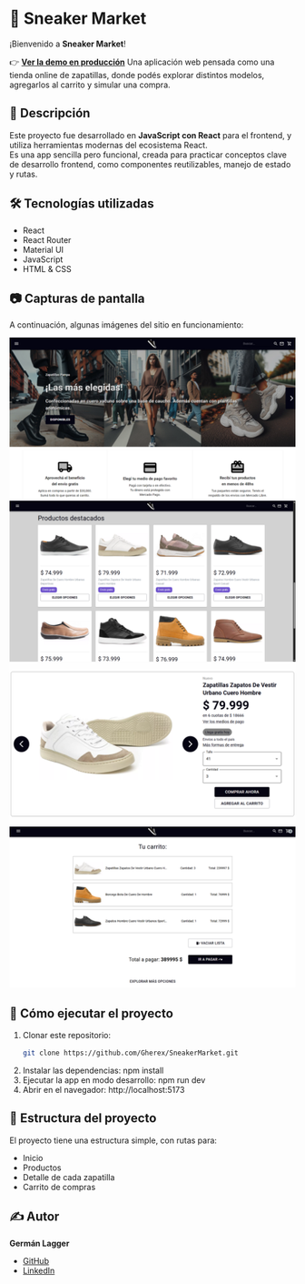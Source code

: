 # 👟 Sneaker Market

¡Bienvenido a **Sneaker Market**!  

👉 **[Ver la demo en producción](https://sneakermarket.netlify.app/)**
Una aplicación web pensada como una tienda online de zapatillas, donde podés explorar distintos modelos, agregarlos al carrito y simular una compra.

## 📖 Descripción
Este proyecto fue desarrollado en **JavaScript con React** para el frontend, y utiliza herramientas modernas del ecosistema React.  
Es una app sencilla pero funcional, creada para practicar conceptos clave de desarrollo frontend, como componentes reutilizables, manejo de estado y rutas.

## 🛠️ Tecnologías utilizadas
- React
- React Router
- Material UI
- JavaScript
- HTML & CSS

## 📷 Capturas de pantalla
A continuación, algunas imágenes del sitio en funcionamiento:

![Home](images/inicio.png)
![Catálogo](images/catalogo.png)
![Detalle de producto](images/vista-detalles.png)
![Carrito](images/carrito.png)

## 🚀 Cómo ejecutar el proyecto
1. Clonar este repositorio:
   ```sh
   git clone https://github.com/Gherex/SneakerMarket.git
   ```
2. Instalar las dependencias: npm install
3. Ejecutar la app en modo desarrollo: npm run dev
4. Abrir en el navegador: http://localhost:5173

## 📁 Estructura del proyecto
El proyecto tiene una estructura simple, con rutas para:

- Inicio
- Productos
- Detalle de cada zapatilla
- Carrito de compras

## ✍️ Autor
**Germán Lagger**  
- [GitHub](https://github.com/Gherex)
- [LinkedIn](https://www.linkedin.com/in/germanlagger/)
